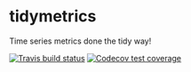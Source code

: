 # tidymetrics
Time series metrics done the tidy way!

[![Travis build status](https://travis-ci.org/ramnathv/tidymetrics.svg?branch=master)](https://travis-ci.org/ramnathv/tidymetrics)
[![Codecov test coverage](https://codecov.io/gh/ramnathv/tidymetrics/branch/master/graph/badge.svg)](https://codecov.io/gh/ramnathv/tidymetrics?branch=master)
